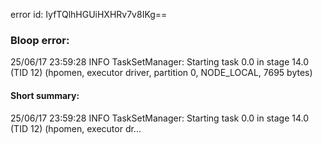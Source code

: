 error id: IyfTQlhHGUiHXHRv7v8IKg==
### Bloop error:

25/06/17 23:59:28 INFO TaskSetManager: Starting task 0.0 in stage 14.0 (TID 12) (hpomen, executor driver, partition 0, NODE_LOCAL, 7695 bytes)
#### Short summary: 

25/06/17 23:59:28 INFO TaskSetManager: Starting task 0.0 in stage 14.0 (TID 12) (hpomen, executor dr...